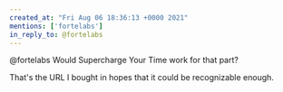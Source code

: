 ```yaml
---
created_at: "Fri Aug 06 18:36:13 +0000 2021"
mentions: ['fortelabs']
in_reply_to: @fortelabs
---
```


@fortelabs Would Supercharge Your Time work for that part? 

That's the URL I bought in hopes that it could be recognizable enough.